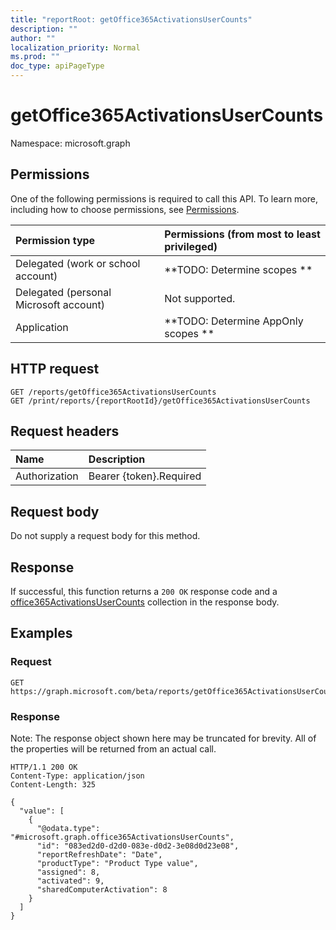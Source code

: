 ```yaml
---
title: "reportRoot: getOffice365ActivationsUserCounts"
description: ""
author: ""
localization_priority: Normal
ms.prod: ""
doc_type: apiPageType
---
```


# getOffice365ActivationsUserCounts

Namespace: microsoft.graph



## Permissions
One of the following permissions is required to call this API. To learn more, including how to choose permissions, see [Permissions](/concepts/permissions-reference.md).

|Permission type|Permissions (from most to least privileged)|
|:---|:---|
|Delegated (work or school account)|**TODO: Determine scopes **|
|Delegated (personal Microsoft account)|Not supported.|
|Application|**TODO: Determine AppOnly scopes **|

## HTTP request
<!-- {
  "blockType": "ignored"
}
-->
``` http
GET /reports/getOffice365ActivationsUserCounts
GET /print/reports/{reportRootId}/getOffice365ActivationsUserCounts
```

## Request headers
|Name|Description|
|:---|:---|
|Authorization|Bearer {token}.Required|

## Request body
Do not supply a request body for this method.

## Response
If successful, this function returns a `200 OK` response code and a [office365ActivationsUserCounts](../resources/office365activationsusercounts.md) collection in the response body.

## Examples

### Request
<!-- {
  "blockType": "request",
  "name": "reportroot_getoffice365activationsusercounts"
}
-->
``` http
GET https://graph.microsoft.com/beta/reports/getOffice365ActivationsUserCounts
```

### Response
Note: The response object shown here may be truncated for brevity. All of the properties will be returned from an actual call.
<!-- {
  "blockType": "response",
  "truncated": true,
  "@odata.type": "collection(microsoft.graph.office365activationsusercounts)"
}
-->
``` http
HTTP/1.1 200 OK
Content-Type: application/json
Content-Length: 325

{
  "value": [
    {
      "@odata.type": "#microsoft.graph.office365ActivationsUserCounts",
      "id": "083ed2d0-d2d0-083e-d0d2-3e08d0d23e08",
      "reportRefreshDate": "Date",
      "productType": "Product Type value",
      "assigned": 8,
      "activated": 9,
      "sharedComputerActivation": 8
    }
  ]
}
```

